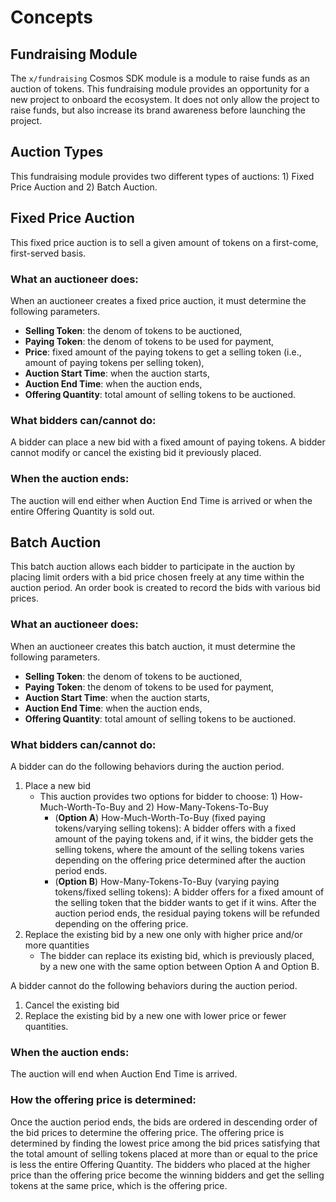 <!-- order: 1 -->

# Concepts

## Fundraising Module

The `x/fundraising` Cosmos SDK module is a module to raise funds as an auction of tokens. This fundraising module provides an opportunity for a new project to onboard the ecosystem. It does not only allow the project to raise funds, but also increase its brand awareness before launching the project.

## Auction Types

This fundraising module provides two different types of auctions: 1) Fixed Price Auction and 2) Batch Auction.

## Fixed Price Auction

This fixed price auction is to sell a given amount of tokens on a first-come, first-served basis.

### What an auctioneer does:
When an auctioneer creates a fixed price auction, it must determine the following parameters.

- **Selling Token**: the denom of tokens to be auctioned,
- **Paying Token**: the denom of tokens to be used for payment,
- **Price**: fixed amount of the paying tokens to get a selling token (i.e., amount of paying tokens per selling token),
- **Auction Start Time**: when the auction starts,
- **Auction End Time**: when the auction ends,
- **Offering Quantity**: total amount of selling tokens to be auctioned.

### What bidders can/cannot do:

A bidder can place a new bid with a fixed amount of paying tokens. 
A bidder cannot modify or cancel the existing bid it previously placed.

### When the auction ends:

The auction will end either when Auction End Time is arrived or when the entire Offering Quantity is sold out.



## Batch Auction

This batch auction allows each bidder to participate in the auction by placing limit orders with a bid price chosen freely at any time within the auction period. An order book is created to record the bids with various bid prices.

### What an auctioneer does:

When an auctioneer creates this batch auction, it must determine the following parameters.

- **Selling Token**: the denom of tokens to be auctioned,
- **Paying Token**: the denom of tokens to be used for payment,
- **Auction Start Time**: when the auction starts,
- **Auction End Time**: when the auction ends,
- **Offering Quantity**: total amount of selling tokens to be auctioned.

### What bidders can/cannot do:

A bidder can do the following behaviors during the auction period.
1. Place a new bid
    - This auction provides two options for bidder to choose: 1) How-Much-Worth-To-Buy and 2) How-Many-Tokens-To-Buy
        - (**Option A**) How-Much-Worth-To-Buy (fixed paying tokens/varying selling tokens): A bidder offers with a fixed amount of the paying tokens and, if it wins, the bidder gets the selling tokens, where the amount of the selling tokens varies depending on the offering price determined after the auction period ends.
        - (**Option B**) How-Many-Tokens-To-Buy (varying paying tokens/fixed selling tokens): A bidder offers for a fixed amount of the selling token that the bidder wants to get if it wins. After the auction period ends, the residual paying tokens will be refunded depending on the offering price.
2. Replace the existing bid by a new one only with higher price and/or more quantities
    - The bidder can replace its existing bid, which is previously placed, by a new one with the same option between Option A and Option B.

A bidder cannot do the following behaviors during the auction period.

1. Cancel the existing bid
2. Replace the existing bid by a new one with lower price or fewer quantities.

### When the auction ends:

The auction will end when Auction End Time is arrived.

### How the offering price is determined:

Once the auction period ends, the bids are ordered in descending order of the bid prices to determine the offering price. The offering price is determined by finding the lowest price among the bid prices satisfying that the total amount of selling tokens placed at more than or equal to the price is less the entire Offering Quantity.
The bidders who placed at the higher price than the offering price become the winning bidders and get the selling tokens at the same price, which is the offering price. 
